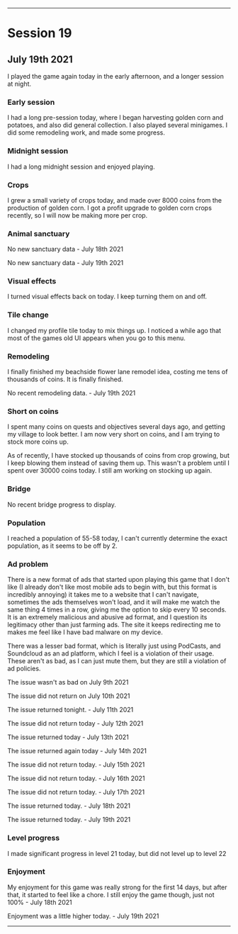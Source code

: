 
***

# Session 19

## July 19th 2021

I played the game again today in the early afternoon, and a longer session at night.

<!-- Session notes July 8th 2021

!-->

### Early session

I had a long pre-session today, where I began harvesting golden corn and potatoes, and also did general collection. I also played several minigames. I did some remodeling work, and made some progress.

### Midnight session

I had a long midnight session and enjoyed playing.

### Crops

I grew a small variety of crops today, and made over 8000 coins from the production of golden corn. I got a profit upgrade to golden corn crops recently, so I will now be making more per crop.

### Animal sanctuary

No new sanctuary data - July 18th 2021

No new sanctuary data - July 19th 2021

### Visual effects

I turned visual effects back on today. I keep turning them on and off.

### Tile change

I changed my profile tile today to mix things up. I noticed a while ago that most of the games old UI appears when you go to this menu.

### Remodeling

I finally finished my beachside flower lane remodel idea, costing me tens of thousands of coins. It is finally finished.

No recent remodeling data. - July 19th 2021

### Short on coins

I spent many coins on quests and objectives several days ago, and getting my village to look better. I am now very short on coins, and I am trying to stock more coins up.

As of recently, I have stocked up thousands of coins from crop growing, but I keep blowing them instead of saving them up. This wasn't a problem until I spent over 30000 coins today. I still am working on stocking up again.

### Bridge

No recent bridge progress to display.

### Population

I reached a population of 55-58 today, I can't currently determine the exact population, as it seems to be off by 2.

### Ad problem

There is a new format of ads that started upon playing this game that I don't like (I already don't like most mobile ads to begin with, but this format is incredibly annoying) it takes me to a website that I can't navigate, sometimes the ads themselves won't load, and it will make me watch the same thing 4 times in a row, giving me the option to skip every 10 seconds. It is an extremely malicious and abusive ad format, and I question its legitimacy other than just farming ads. The site it keeps redirecting me to makes me feel like I have bad malware on my device.

There was a lesser bad format, which is literally just using PodCasts, and Soundcloud as an ad platform, which I feel is a violation of their usage. These aren't as bad, as I can just mute them, but they are still a violation of ad policies.

The issue wasn't as bad on July 9th 2021

The issue did not return on July 10th 2021

The issue returned tonight. - July 11th 2021

The issue did not return today - July 12th 2021

The issue returned today - July 13th 2021

The issue returned again today - July 14th 2021

The issue did not return today. - July 15th 2021

The issue did not return today. - July 16th 2021

The issue did not return today. - July 17th 2021

The issue returned today. - July 18th 2021

The issue returned today. - July 19th 2021

### Level progress

<!-- I leveled up to level 18 today. !-->

<!-- I leveled up to level 19 today, and used an ad boost to get additional XP to level up, so that I could progress through level 19 slightly faster (3% faster) !-->

I made significant progress in level 21 today, but did not level up to level 22

<!-- I did not level up today. !-->

### Enjoyment

My enjoyment for this game was really strong for the first 14 days, but after that, it started to feel like a chore. I still enjoy the game though, just not 100% - July 18th 2021

Enjoyment was a little higher today. - July 19th 2021

***

